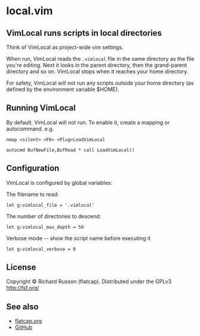 # local.vim

## VimLocal runs scripts in local directories

Think of VimLocal as project-wide vim settings.

When run, VimLocal reads the `.vimlocal` file in the same directory as the file
you're editing.  Next it looks in the parent directory, then the grand-parent
directory and so on.  VimLocal stops when it reaches your home directory.

For safety, VimLocal will not run any scripts outside your home directory (as
defined by the environment variable $HOME).

## Running VimLocal

By default, VimLocal will not run.  To enable it, create a mapping or
autocommand. e.g.

    nmap <silent> <F6> <Plug>LoadVimLocal

    autocmd BufNewFile,BufRead * call LoadVimLocal()

## Configuration

VimLocal is configured by global variables:

The filename to read:

	let g:vimlocal_file = '.vimlocal'

The number of directories to descend:

	let g:vimlocal_max_depth = 50

Verbose mode -- show the script name before executing it

	let g:vimlocal_verbose = 0

## License

Copyright &copy; Richard Russon (flatcap).
Distributed under the GPLv3 <http://fsf.org/>

## See also

- [flatcap.org](https://flatcap.org)
- [GitHub](https://github.com/flatcap/vim-local)

